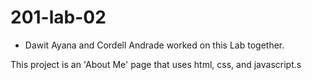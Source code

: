 # 201-lab-02
- Dawit Ayana and Cordell Andrade worked on this Lab together. 

This project is an 'About Me' page that uses html, css, and javascript.s